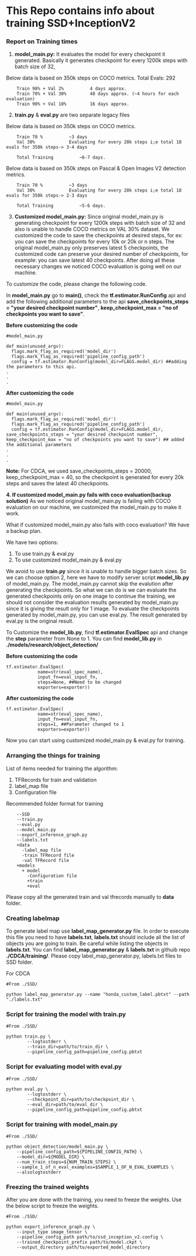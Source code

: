 # This Repo contains info about training SSD+InceptionV2

### Report on Training times

1. **model_main.py:** It evaluates the model for every checkpoint it generated. Basically it generates checkpoint for every 1200k steps with batch size of 32,

Below data is based on 350k steps on COCO metrics.
	Total Evals: 292
```
	Train 98% + Val 2%			4 days approx.
	Train 70% + Val 30%			48 days approx. (~4 hours for each evaluation)
	Train 90% + Val 10%		  	16 days approx.
```

2. **train.py** & **eval.py** are two separate legacy files

 Below data is based on 350k steps on COCO metrics.
```	
	Train 70 %			~3 days 
	Val 30%				Evaluating for every 20k steps i;e total 18 evals for 350k steps-> 3-4 days

	Total Training			~6-7 days.
```

   Below data is based on 350k steps on Pascal & Open Images V2 detection metrics.
	
```
	Train 70 %			~3 days 
	Val 30%				Evaluating for every 20k steps i;e total 18 evals for 350k steps-> 2-3 days

	Total Training			~5-6 days.
```

3. **Customized model_main.py:** Since original model_main.py is generating checkpoint for every 1200k steps with batch size of 32 and also is unable to handle COCO metrics on VAL 30% dataset. We customized the code to save the checkpoints at desired steps, for ex: you can save the checkpoints for every 10k or 20k or n steps. The original model_main.py only preserves latest 5 checkpoints, the customized code can preserve your desired number of checkpoints, for example: you can save latest 40 checkpoints. After doing all these necessary changes we noticed COCO evaluation is going well on our machine.

To customize the code, please change the following code.

In **model_main.py** go to **main()**, check the **tf.estimator.RunConfig** api and add the following additional parameters to the api **save_checkpoints_steps = "your desired checkpoint number"**, **keep_checkpoint_max = "no of checkpoints you want to save"**.

**Before customizing the code**
```
#model_main.py

def main(unused_argv):
  flags.mark_flag_as_required('model_dir')
  flags.mark_flag_as_required('pipeline_config_path')
  config = tf.estimator.RunConfig(model_dir=FLAGS.model_dir) ##adding the parameters to this api.
.
.
.
```

**After customizing the code**

```
#model_main.py

def main(unused_argv):
  flags.mark_flag_as_required('model_dir')
  flags.mark_flag_as_required('pipeline_config_path')
  config = tf.estimator.RunConfig(model_dir=FLAGS.model_dir, save_checkpoints_steps = "your desired checkpoint number", keep_checkpoint_max = "no of checkpoints you want to save") ## added the additional parameters
.
.
.
```

**Note:** For CDCA, we used save_checkpoints_steps = 20000, keep_checkpoint_max = 40, so the checkpoint is generated for every 20k steps and saves the latest 40 checkpoints.

**4. If customized model_main.py fails with coco evaluation(backup solution)**
As we noticed original model_main.py is failing with COCO evaluation on our machine, we customized the model_main.py to make it work.

What if customized model_main.py also fails with coco evaluation? We have a backup plan.

We have two options:
1. To use train.py & eval.py
2. To use customized model_main.py & eval.py

We avoid to use **train.py** since it is unable to handle bigger batch sizes. So we can choose option 2, here we have to modify server script **model_lib.py** of model_main.py. The model_main.py cannot skip the evalution after generating the checkpoints. So what we can do is we can evaluate the generated checkpoints only on one image to continue the training, we should not consider the evaluation results generated by model_main.py since it is giving the result only for 1 image.
To evaluate the checkpoints generated by model_main.py, you can use eval.py. The result generated by eval.py is the original result.

To Customize the **model_lib.py**, find **tf.estimator.EvalSpec** api and change the **step** parameter from None to 1.
You can find **model_lib.py** in **./models/research/object_detection/**

**Before customizing the code**
```
tf.estimator.EvalSpec(
            name=str(eval_spec_name),
            input_fn=eval_input_fn,
            steps=None, ##Need to be changed
            exporters=exporter))
```

**After customizing the code**
```
tf.estimator.EvalSpec(
            name=str(eval_spec_name),
            input_fn=eval_input_fn,
            steps=1, ##Parameter changed to 1
            exporters=exporter))
```
Now you can start using customized model_main.py & eval.py for training.


### Arranging the things for training

List of items needed for training the algorithm:
1. TFRecords for train and validation
2. label_map file
3. Configuration file 

Recommended folder format for training

```
    --SSD
	--train.py
	--eval.py
	--model_main.py
	--export_inference_graph.py
	--labels.txt
	+data
	  -label_map file
	  -train TFRecord file
	  -val TFRecord file
	+models
	  + model
	    -Configuration file 
	    +train
	    +eval
```

Please copy all the generated train and val tfrecords manually to **data** folder. 

### Creating labelmap

To generate label map use **label_map_generator.py** file.  In order to execute this file you need to have **labels.txt**, **labels.txt** should include all the list of objects you are going to train. Be careful while listing the objects in **labels.txt**. You can find **label_map_generator.py** & **labels.txt** in githuib repo **./CDCA/training/**. Please copy label_map_generator.py, labels.txt files to SSD folder.

For CDCA
```
#From ./SSD/

python label_map_generator.py --name "honda_custom_label.pbtxt" --path "./labels.txt"

```

### Script for training the model with train.py

```
#From ./SSD/

python train.py \
        --logtostderr \
        --train_dir=path/to/train_dir \
        --pipeline_config_path=pipeline_config.pbtxt

```

### Script for evaluating model with eval.py

```
#From ./SSD/

python eval.py \
        --logtostderr \
        --checkpoint_dir=path/to/checkpoint_dir \
        --eval_dir=path/to/eval_dir \
        --pipeline_config_path=pipeline_config.pbtxt
```

### Script for training with model_main.py

```
#From ./SSD/

python object_detection/model_main.py \
    --pipeline_config_path=${PIPELINE_CONFIG_PATH} \
    --model_dir=${MODEL_DIR} \
    --num_train_steps=${NUM_TRAIN_STEPS} \
    --sample_1_of_n_eval_examples=$SAMPLE_1_OF_N_EVAL_EXAMPLES \
    --alsologtostderr

```

### Freezing the trained weights
After you are done with the training, you need to freeze the weights. Use the below script to freeze the weights.

```
#From ./SSD/

python export_inference_graph.py \
    --input_type image_tensor \
    --pipeline_config_path path/to/ssd_inception_v2.config \
    --trained_checkpoint_prefix path/to/model.ckpt \
    --output_directory path/to/exported_model_directory
```
